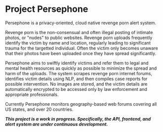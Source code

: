 # Project Persephone

Persephone is a privacy-oriented, cloud native revenge porn alert system. 

Revenge porn is the non-consensual and often illegal posting of intimate photos, or "nudes" to public websites. Revenge porn uploads frequently identify the victim by name and location, regularly leading to significant trauma for the targetted individual. Often the victim only becomes unaware that their photos have been uploaded once they have spread significantly.

Persephone aims to swiftly identify victims and refer them to legal and mental health resources as quickly as possible to minimize the spread and harm of the uploads. The system scrapes revenge porn internet forums, identifies victim details using NLP, and then compiles case reports for possible intervention. No images are stored, and the victim details are automatically encrypted to be accessed only by law enforcement and appropriate professionals.

Currently Persephone monitors geography-based web forums covering all US states, and over 20 countries.

***This project is a work in progress. Specifically, the API, frontend, and alert system are under continuous development.***
